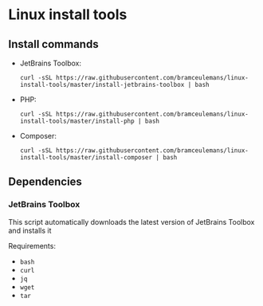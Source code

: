 # Linux install tools

## Install commands

- JetBrains Toolbox: 
  ```
  curl -sSL https://raw.githubusercontent.com/bramceulemans/linux-install-tools/master/install-jetbrains-toolbox | bash
  ```
- PHP: 
  ```
  curl -sSL https://raw.githubusercontent.com/bramceulemans/linux-install-tools/master/install-php | bash
  ```
- Composer: 
  ```
  curl -sSL https://raw.githubusercontent.com/bramceulemans/linux-install-tools/master/install-composer | bash
  ```

## Dependencies

### JetBrains Toolbox

This script automatically downloads the latest version of JetBrains Toolbox and installs it

Requirements:

- `bash`
- `curl`
- `jq`
- `wget`
- `tar`
